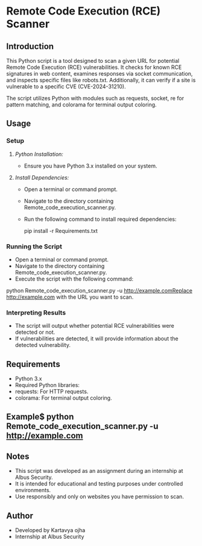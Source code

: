 # Remote Code Execution (RCE) Scanner

## Introduction
This Python script is a tool designed to scan a given URL for potential Remote Code Execution (RCE) vulnerabilities. It checks for known RCE signatures in web content, examines responses via socket communication, and inspects specific files like robots.txt. Additionally, it can verify if a site is vulnerable to a specific CVE (CVE-2024-31210).

The script utilizes Python with modules such as requests, socket, re for pattern matching, and colorama for terminal output coloring.

## Usage
### Setup
1. *Python Installation:*
   - Ensure you have Python 3.x installed on your system.

2. *Install Dependencies:*
   - Open a terminal or command prompt.
   - Navigate to the directory containing Remote_code_execution_scanner.py.
   - Run the following command to install required dependencies:
     
     pip install -r Requirements.txt
     

### Running the Script
- Open a terminal or command prompt.
- Navigate to the directory containing Remote_code_execution_scanner.py.
- Execute the script with the following command:

python Remote_code_execution_scanner.py -u http://example.comReplace http://example.com with the URL you want to scan.

### Interpreting Results
- The script will output whether potential RCE vulnerabilities were detected or not.
- If vulnerabilities are detected, it will provide information about the detected vulnerability.

## Requirements
- Python 3.x
- Required Python libraries:
- requests: For HTTP requests.
- colorama: For terminal output coloring.

## Example$ python Remote_code_execution_scanner.py -u http://example.com


## Notes
- This script was developed as an assignment during an internship at Albus Security.
- It is intended for educational and testing purposes under controlled environments.
- Use responsibly and only on websites you have permission to scan.

## Author
- Developed by Kartavya ojha
- Internship at Albus Security